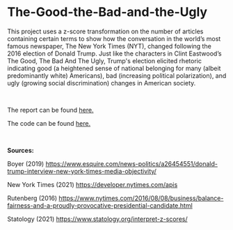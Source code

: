 # The-Good-the-Bad-and-the-Ugly
This project uses a z-score transformation on the number of articles containing certain terms to show how the conversation in the world’s most famous newspaper, The New York Times (NYT), changed following the 2016 election of Donald Trump. Just like the characters in Clint Eastwood’s The Good, The Bad And The Ugly, Trump's election elicited rhetoric indicating good (a heightened sense of national belonging for many (albeit predominantly white) Americans), bad (increasing political polarization), and ugly (growing social discrimination) changes in American society.

<br/>

The report can be found [here.](The-Good-the-Bad-and-the-Ugly.md)

The code can be found [here.](The-Good-the-Bad-and-the-Ugly.Rmd)

<br/>

**Sources:**

Boyer (2019) https://www.esquire.com/news-politics/a26454551/donald-trump-interview-new-york-times-media-objectivity/

New York Times (2021) https://developer.nytimes.com/apis

Rutenberg (2016) https://www.nytimes.com/2016/08/08/business/balance-fairness-and-a-proudly-provocative-presidential-candidate.html

Statology (2021) https://www.statology.org/interpret-z-scores/
